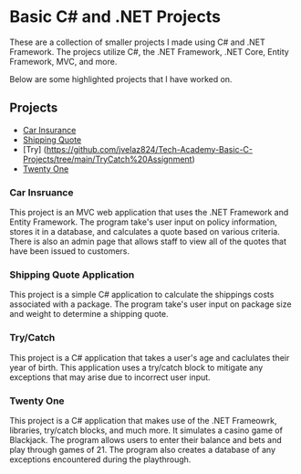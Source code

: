 ﻿# Basic C\# and .NET Projects
These are a collection of smaller projects I made using C# and .NET Framework. The projecs utilize C#, the .NET Framework, .NET Core, Entity Framework, MVC, and more. 

Below are some highlighted projects that I have worked on. 

## Projects
- [Car Insurance](https://github.com/jvelaz824/Tech-Academy-Basic-C-Projects/tree/main/CarInsurance)
- [Shipping Quote](https://github.com/jvelaz824/Tech-Academy-Basic-C-Projects/tree/main/Price%20Quote%20Application)
- [Try] (https://github.com/jvelaz824/Tech-Academy-Basic-C-Projects/tree/main/TryCatch%20Assignment)
- [Twenty One](https://github.com/jvelaz824/Tech-Academy-Basic-C-Projects/tree/main/TwentyOneGame)



### Car Insruance
This project is an MVC web application that uses the .NET Framework and Entity Framework. The program take's user input on policy information, stores it in a database, and calculates a quote based on various criteria. There is also an admin page that allows staff to view all of the quotes that have been issued to customers.

### Shipping Quote Application
This project is a simple C# application to calculate the shippings costs associated with a package. The program take's user input on package size and weight to determine a shipping quote. 

### Try/Catch
This project is a C# application that takes a user's age and caclulates their year of birth. This application uses a try/catch block to mitigate any exceptions that may arise due to incorrect user input. 

### Twenty One
This project is a C# application that makes use of the .NET Frameowrk, libraries, try/catch blocks, and much more. It simulates a casino game of Blackjack. The program allows users to enter their balance and bets and play through games of 21. The program also creates a database of any exceptions encountered during the playthrough. 
